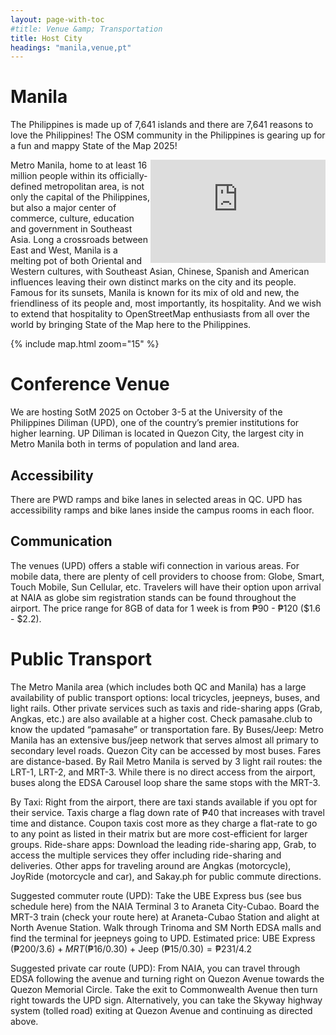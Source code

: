 ```yaml
---
layout: page-with-toc
#title: Venue &amp; Transportation
title: Host City
headings: "manila,venue,pt"
---
```



# Manila

The Philippines is made up of 7,641 islands and there are 7,641 reasons to love the Philippines! The OSM community in the Philippines is gearing up for a fun and mappy State of the Map 2025!

<iframe width="280" height="165" src="https://www.youtube-nocookie.com/embed/Q5dyxy6YxG0?si=66s53Bi5HnWr4fex" title="YouTube video player" frameborder="0" allow="accelerometer; autoplay; clipboard-write; encrypted-media; gyroscope; picture-in-picture; web-share" referrerpolicy="strict-origin-when-cross-origin" allowfullscreen style="float:right"></iframe>
Metro Manila, home to at least 16 million people within its officially-defined metropolitan area, is not only the capital of the Philippines, but also a major center of commerce, culture, education and government in Southeast Asia. Long a crossroads between East and West, Manila is a melting pot of both Oriental and Western cultures, with Southeast Asian, Chinese, Spanish and American influences leaving their own distinct marks on the city and its people. Famous for its sunsets, Manila is known for its mix of old and new, the friendliness of its people and, most importantly, its hospitality. And we wish to extend that hospitality to OpenStreetMap enthusiasts from all over the world by bringing State of the Map here to the Philippines.

{% include map.html zoom="15" %}

<h1 id="venue">Conference Venue</h1>

We are hosting SotM 2025 on October 3-5 at the University of the Philippines Diliman (UPD), one of the country’s premier institutions for higher learning. UP Diliman is located in Quezon City, the largest city in Metro Manila both in terms of population and land area.

## Accessibility
There are PWD ramps and bike lanes in selected areas in QC. UPD has accessibility ramps and bike lanes inside the campus rooms in each floor.

## Communication
The venues (UPD) offers a stable wifi connection in various areas. For mobile data, there are plenty of cell providers to choose from: Globe, Smart, Touch Mobile, Sun Cellular, etc. Travelers will have their option upon arrival at NAIA as globe sim registration stands can be found throughout the airport. The price range for 8GB of data for 1 week is from ₱90 - ₱120 ($1.6 - $2.2).

<h1 id="pt">Public Transport</h1>

The Metro Manila area (which includes both QC and Manila) has a large availability of public transport options: local tricycles, jeepneys, buses, and light rails. Other private services such as taxis and ride-sharing apps (Grab, Angkas, etc.) are also available at a higher cost. Check pamasahe.club to know the updated “pamasahe” or transportation fare.
By Buses/Jeep: Metro Manila has an extensive bus/jeep network that serves almost all primary to secondary level roads. Quezon City can be accessed by most buses. Fares are distance-based.
By Rail Metro Manila is served by 3 light rail routes: the LRT-1, LRT-2, and MRT-3. While there is no direct access from the airport, buses along the EDSA Carousel loop share the same stops with the MRT-3.

By Taxi: Right from the airport, there are taxi stands available if you opt for their service. Taxis charge a flag down rate of ₱40 that increases with travel time and distance. Coupon taxis cost more as they charge a flat-rate to go to any point as listed in their matrix but are more cost-efficient for larger groups.
Ride-share apps: Download the leading ride-sharing app, Grab, to access the multiple services they offer including ride-sharing and deliveries. Other apps for traveling around are Angkas (motorcycle), JoyRide (motorcycle and car), and Sakay.ph for public commute directions.

Suggested commuter route (UPD): Take the UBE Express bus (see bus schedule here) from the NAIA Terminal 3 to Araneta City-Cubao. Board the MRT-3 train (check your route here) at Araneta-Cubao Station and alight at North Avenue Station. Walk through Trinoma and SM North EDSA malls and find the terminal for jeepneys going to UPD. Estimated price: UBE Express (₱200/$3.6) + MRT (₱16/$0.30) + Jeep (₱15/$0.30) = ₱231/$4.2

Suggested private car route (UPD): From NAIA, you can travel through EDSA following the avenue and turning right on Quezon Avenue towards the Quezon Memorial Circle. Take the exit to Commonwealth Avenue then turn right towards the UPD sign. Alternatively, you can take the Skyway highway system (tolled road) exiting at Quezon Avenue and continuing as directed above.
